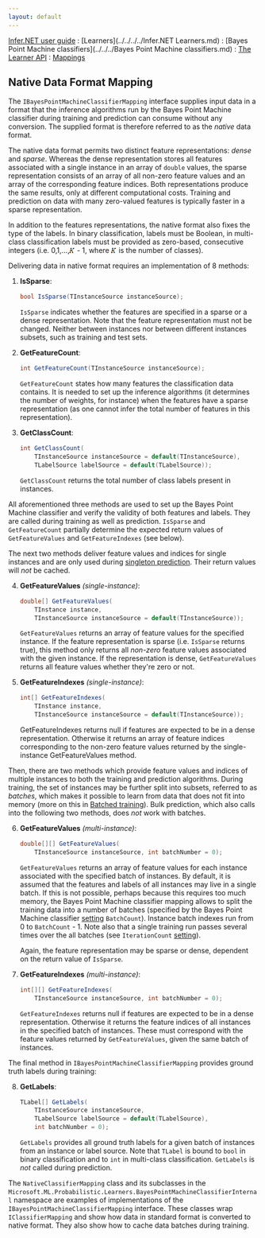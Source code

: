 ```yaml
---
layout: default 
--- 
```

[Infer.NET user guide](../../../../index.md) : [Learners](../../../../Infer.NET Learners.md) : [Bayes Point Machine classifiers](../../../Bayes Point Machine classifiers.md) : [The Learner API](../../API.md) : [Mappings](../Mappings.md)

## Native Data Format Mapping

The `IBayesPointMachineClassifierMapping` interface supplies input data in a format that the inference algorithms run by the Bayes Point Machine classifier during training and prediction can consume without any conversion. The supplied format is therefore referred to as the _native_ data format.

The native data format permits two distinct feature representations: _dense_ and _sparse_. Whereas the dense representation stores all features associated with a single instance in an array of `double` values, the sparse representation consists of an array of all non-zero feature values and an array of the corresponding feature indices. Both representations produce the same results, only at different computational costs. Training and prediction on data with many zero-valued features is typically faster in a sparse representation.

In addition to the features representations, the native format also fixes the type of the labels. In binary classification, labels must be Boolean, in multi-class classification labels must be provided as zero-based, consecutive integers (i.e. 0,1,...,![K](../../../BPM/ClassCount.png) \- 1, where ![K](../../../BPM/ClassCount.png) is the number of classes).

Delivering data in native format requires an implementation of 8 methods:

1.  **IsSparse**:

    ```csharp
    bool IsSparse(TInstanceSource instanceSource);
    ```

    `IsSparse` indicates whether the features are specified in a sparse or a dense representation. Note that the feature representation must not be changed. Neither between instances nor between different instances subsets, such as training and test sets.



2.  **GetFeatureCount**:

    ```csharp
    int GetFeatureCount(TInstanceSource instanceSource);
    ```

    `GetFeatureCount` states how many features the classification data contains. It is needed to set up the inference algorithms (it determines the number of weights, for instance) when the features have a sparse representation (as one cannot infer the total number of features in this representation).



3.  **GetClassCount**:

    ```csharp
    int GetClassCount(  
        TInstanceSource instanceSource = default(TInstanceSource),   
        TLabelSource labelSource = default(TLabelSource));
    ```

    `GetClassCount` returns the total number of class labels present in instances. 

All aforementioned three methods are used to set up the Bayes Point Machine classifier and verify the validity of both features and labels. They are called during training as well as prediction. `IsSparse` and `GetFeatureCount` partially determine the expected return values of `GetFeatureValues` and `GetFeatureIndexes` (see below).

The next two methods deliver feature values and indices for single instances and are only used during [singleton prediction](../Prediction.md). Their return values will _not_ be cached.

4.  **GetFeatureValues** _(single-instance)_:

    ```csharp
    double[] GetFeatureValues(  
        TInstance instance,   
        TInstanceSource instanceSource = default(TInstanceSource));
    ```

    `GetFeatureValues` returns an array of feature values for the specified instance. If the feature representation is sparse (i.e. `IsSparse` returns true), this method only returns all _non-zero_ feature values associated with the given instance. If the representation is dense, `GetFeatureValues` returns all feature values whether they're zero or not.

5.  **GetFeatureIndexes** _(single-instance)_:

    ```csharp
    int[] GetFeatureIndexes(  
        TInstance instance,   
        TInstanceSource instanceSource = default(TInstanceSource));
    ```

    GetFeatureIndexes returns null if features are expected to be in a dense representation. Otherwise it returns an array of feature indices corresponding to the non-zero feature values returned by the single-instance GetFeatureValues method. 


Then, there are two methods which provide feature values and indices of multiple instances to both the training and prediction algorithms. During training, the set of instances may be further split into subsets, referred to as _batches_, which makes it possible to learn from data that does not fit into memory (more on this in [Batched training](../Training.md)). Bulk prediction, which also calls into the following two methods, does _not_ work with batches.

6.  **GetFeatureValues** _(multi-instance)_:

    ```csharp
    double[][] GetFeatureValues(  
        TInstanceSource instanceSource, int batchNumber = 0);
    ```

    `GetFeatureValues` returns an array of feature values for each instance associated with the specified batch of instances. By default, it is assumed that the features and labels of all instances may live in a single batch. If this is not possible, perhaps because this requires too much memory, the Bayes Point Machine classifier mapping allows to split the training data into a number of batches (specified by the Bayes Point Machine classifier [setting](../Settings.md) `BatchCount`). Instance batch indexes run from 0 to `BatchCount` \- 1\. Note also that a single training run passes several times over the all batches (see `IterationCount` [setting](../Settings.md)).

    Again, the feature representation may be sparse or dense, dependent on the return value of `IsSparse`. 

7.  **GetFeatureIndexes** _(multi-instance)_:

    ```csharp
    int[][] GetFeatureIndexes(  
        TInstanceSource instanceSource, int batchNumber = 0);
    ```

    `GetFeatureIndexes` returns null if features are expected to be in a dense representation. Otherwise it returns the feature indices of all instances in the specified batch of instances. These must correspond with the feature values returned by `GetFeatureValues`, given the same batch of instances. 

The final method in `IBayesPointMachineClassifierMapping` provides ground truth labels during training:

8.  **GetLabels**:

    ```csharp
    TLabel[] GetLabels(  
        TInstanceSource instanceSource,   
        TLabelSource labelSource = default(TLabelSource),   
        int batchNumber = 0);
    ```  
    `GetLabels` provides all ground truth labels for a given batch of instances from an instance or label source. Note that `TLabel` is bound to `bool` in binary classification and to `int` in multi-class classification. `GetLabels` is _not_ called during prediction. 

The `NativeClassifierMapping` class and its subclasses in the `Microsoft.ML.Probabilistic.Learners.BayesPointMachineClassifierInternal` namespace are examples of implementations of the `IBayesPointMachineClassifierMapping` interface. These classes wrap `IClassifierMapping` and show how data in standard format is converted to native format. They also show how to cache data batches during training.
